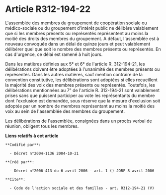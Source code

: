 # Article R312-194-22

L'assemblée des membres du groupement de coopération sociale ou médico-sociale ou du groupement d'intérêt public ne délibère
valablement que si les membres présents ou représentés représentent au moins la moitié des droits des membres du groupement.
A défaut, l'assemblée est à nouveau convoquée dans un délai de quinze jours et peut valablement délibérer quel que soit le
nombre des membres présents ou représentés. En cas d'urgence, ce délai est ramené à huit jours.

Dans les matières définies aux 5° et 6° de l'article R. 312-194-21, les délibérations doivent être adoptées à l'unanimité des
membres présents ou représentés. Dans les autres matières, sauf mention contraire de la convention constitutive, les
délibérations sont adoptées si elles recueillent la majorité des voix des membres présents ou représentés. Toutefois, les
délibérations mentionnées au 7° de l'article R. 312-194-21 sont valablement prises sans que puissent participer au vote les
représentants du membre dont l'exclusion est demandée, sous réserve que la mesure d'exclusion soit adoptée par un nombre de
membres représentant au moins la moitié des voix au sein de l'assemblée des membres du groupement.

Les délibérations de l'assemblée, consignées dans un procès verbal de réunion, obligent tous les membres.

**Liens relatifs à cet article**

	**Codifié par**:

	  - Décret n°2004-1136 2004-10-21

	**Créé par**:

	  - Décret n°2006-413 du 6 avril 2006 - art. 1 () JORF 8 avril 2006

	**Cite**:

	  - Code de l'action sociale et des familles - art. R312-194-21 (V)
